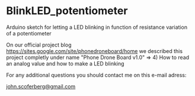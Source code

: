 BlinkLED_potentiometer
======================


Arduino sketch for letting a LED blinking in function of resistance variation of a potentiometer

On our official project blog https://sites.google.com/site/phonedroneboard/home 
we described this project completly under name "Phone Drone Board v1.0"  => 4) How to read an analog value and how 
to make a LED blinking


For any additional questions you should contact me on this e-mail adress:

john.scoferberg@gmail.com
